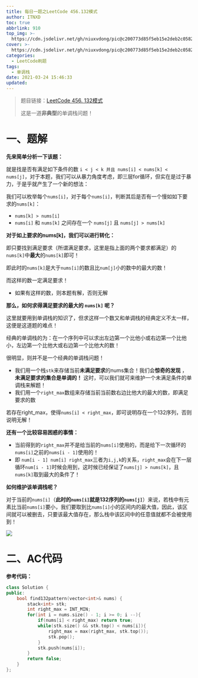 ```yaml
---
title: 每日一题之LeetCode 456.132模式
author: ITNXD
toc: true
abbrlink: 910
top_img: >-
  https://cdn.jsdelivr.net/gh/niuxvdong/pic@c200773d85f5eb15e2deb2c05823538e4c5f2fe8/2021/03/21/2efbc4cb93b487fd05b4faaa113a1b7d.png
cover: >-
  https://cdn.jsdelivr.net/gh/niuxvdong/pic@c200773d85f5eb15e2deb2c05823538e4c5f2fe8/2021/03/21/2efbc4cb93b487fd05b4faaa113a1b7d.png
categories:
  - LeetCode刷题
tags:
  - 单调栈
date: 2021-03-24 15:46:33
updated:
---
```






> 题目链接：[LeetCode 456. 132模式](https://leetcode-cn.com/problems/132-pattern/)
>
> 这是一道**非典型**的单调栈问题！





# 一、题解





**先来简单分析一下该题：**



就是找是否有满足如下条件的数 `i < j < k 并且 nums[i] < nums[k] < nums[j]`，对于本题，我们可以从暴力角度考虑，即三层for循环，但实在是过于暴力，于是乎就产生了一个新的想法：



我们可以枚举每个`nums[i]`，对于每个`nums[i]`，判断其后是否有一个慢如如下要求的`nums[k]`：

- `nums[k] > nums[i]`
- `nums[i]` 和 `nums[k]` 之间存在一个 `nums[j]` 且 `nums[j] > nums[k]`



**对于如上要求的nums[k]，我们可以进行转化：**



即只要找到满足要求（所谓满足要求，这里是指上面的两个要求都满足）的`nums[k]`中**最大**的`nums[k]`即可！

即此时的`nums[k]`是大于`nums[i]`的数且比`num[j]`小的数中的最大的数！

而这样的数一定满足要求！

- 如果有这样的数，则本题有解，否则无解



**那么，如何求得满足要求的最大的 `nums[k]` 呢？**

这里就要用到单调栈的知识了，但求这样一个数又和单调栈的经典定义不太一样，这便是这道题的难点！



经典的单调栈的为：在一个序列中可以求出左边第一个比他小或右边第一个比他小，左边第一个比他大或右边第一个比他大的数！



很明显，则并不是一个经典的单调栈问题！



- 我们用一个栈`stk`来存储当前**未满足要求**的nums集合！我们会**惊奇的发现** ，**未满足要求的集合是单调的！** 这时，可以我们就可来维护一个未满足条件的单调栈来解题！
- 我们用一个`right_max`数组来存储当前当前数右边比他大的最大的数，即满足要求的数



若存在right_max，使得`nums[i] < right_max`，即可说明存在一个132序列，否则说明无解！





**还有一个比较容易困惑的事情：**

- 当前得到的`right_max`并不是给当前的`nums[i]`使用的，而是给下一次循环的`nums[i]`之前的`nums[i - 1]`使用的！
- 即 `num[i - 1] num[i] right_max`三者为`i,j,k`的关系，`right_max`会在下一层循环`num[i - 1]`时候会用到，这时候已经保证了`nums[j] > nums[k]`，且`nums[k]`取到最大的条件了！





**如何维护该单调栈呢？**



对于当前的`nums[i]`（**此时的`nums[i]`就是132序列的`nums[j]`**）来说，若栈中有元素比当前`nums[i]`要小，我们要取到比`nums[i]`小的区间内的最大值，因此，该区间就可以被删去，只要该最大值存在，那么栈中该区间中的任意值就都不会被使用到！





![](https://cdn.jsdelivr.net/gh/niuxvdong/pic@2b6712d7d51f45c9420d0c2d5faa44e4e56c0b93/2021/03/25/53fb0a7ec5f791f404f107661e3baeac.png)









# 二、AC代码





**参考代码：**





```c++
class Solution {
public:
    bool find132pattern(vector<int>& nums) {
        stack<int> stk;
        int right_max = INT_MIN;
        for(int i = nums.size() - 1; i >= 0; i --){
            if(nums[i] < right_max) return true;
            while(stk.size() && stk.top() < nums[i]){
                right_max = max(right_max, stk.top());
                stk.pop();
            }
            stk.push(nums[i]);
        }
        return false;
    }
};
```

